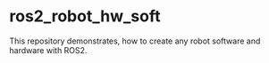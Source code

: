 # ros2_robot_hw_soft
This repository demonstrates, how to create any robot software and hardware with ROS2.
